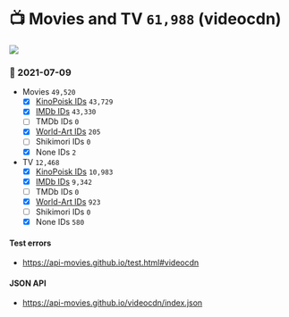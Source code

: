 # :tv: Movies and TV `61,988` (videocdn)

<a href="https://API-Movies.github.io"><img src="https://API-Movies.github.io/banner.png?cache"></a>

### :date: 2021-07-09
- Movies `49,520`
  - [x] <a href="https://API-Movies.github.io/videocdn/movie_kinopoisk_ids.json">KinoPoisk IDs</a> `43,729`
  - [x] <a href="https://API-Movies.github.io/videocdn/movie_imdb_ids.json">IMDb IDs</a> `43,330`
  - [ ] TMDb IDs `0`
  - [x] <a href="https://API-Movies.github.io/videocdn/movie_world_art_ids.json">World-Art IDs</a> `205`
  - [ ] Shikimori IDs `0`
  - [x] None IDs `2`
- TV `12,468`
  - [x] <a href="https://API-Movies.github.io/videocdn/tv_kinopoisk_ids.json">KinoPoisk IDs</a> `10,983`
  - [x] <a href="https://API-Movies.github.io/videocdn/tv_imdb_ids.json">IMDb IDs</a> `9,342`
  - [ ] TMDb IDs `0`
  - [x] <a href="https://API-Movies.github.io/videocdn/tv_world_art_ids.json">World-Art IDs</a> `923`
  - [ ] Shikimori IDs `0`
  - [x] None IDs `580`
#### Test errors
- <a href='https://api-movies.github.io/test.html#videocdn'>https://api-movies.github.io/test.html#videocdn</a>
#### JSON API
- <a href='https://api-movies.github.io/videocdn/index.json'>https://api-movies.github.io/videocdn/index.json</a>
